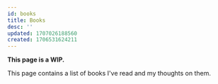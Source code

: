 ```yaml
---
id: books
title: Books
desc: ''
updated: 1707026188560
created: 1706531624211
---
```


**This page is a WIP.**

This page contains a list of books I've read and my thoughts on them.
